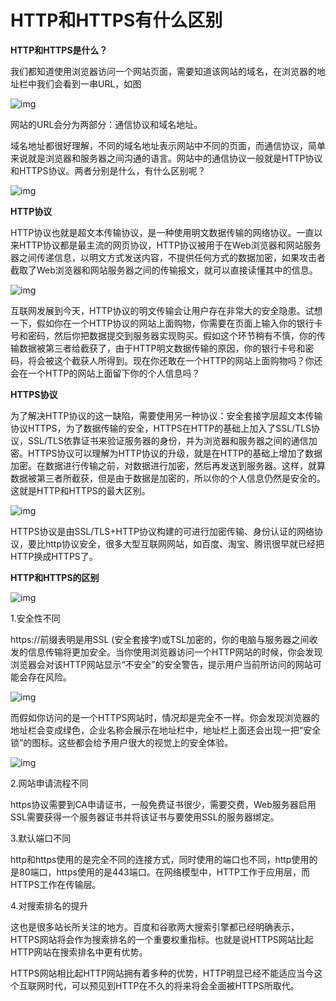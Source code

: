 # HTTP和HTTPS有什么区别

**HTTP和HTTPS是什么？**

我们都知道使用浏览器访问一个网站页面，需要知道该网站的域名，在浏览器的地址栏中我们会看到一串URL，如图

![img](https://pic1.zhimg.com/80/v2-e099fec8444c597b07fd9ca6d730c7ac_720w.jpg)

网站的URL会分为两部分：通信协议和域名地址。

域名地址都很好理解，不同的域名地址表示网站中不同的页面，而通信协议，简单来说就是浏览器和服务器之间沟通的语言。网站中的通信协议一般就是HTTP协议和HTTPS协议。两者分别是什么，有什么区别呢？

![img](https://pic4.zhimg.com/80/v2-6e276cf4bc8781231d0b24a8be43dc9b_720w.jpg)

**HTTP协议**

HTTP协议也就是超文本传输协议，是一种使用明文数据传输的网络协议。一直以来HTTP协议都是最主流的网页协议，HTTP协议被用于在Web浏览器和网站服务器之间传递信息，以明文方式发送内容，不提供任何方式的数据加密，如果攻击者截取了Web浏览器和网站服务器之间的传输报文，就可以直接读懂其中的信息。

![img](https://pic1.zhimg.com/80/v2-4ea0431a093e1a0a6d76541ca06ce4e0_720w.jpg)

互联网发展到今天，HTTP协议的明文传输会让用户存在非常大的安全隐患。试想一下，假如你在一个HTTP协议的网站上面购物，你需要在页面上输入你的银行卡号和密码，然后你把数据提交到服务器实现购买。假如这个环节稍有不慎，你的传输数据被第三者给截获了，由于HTTP明文数据传输的原因，你的银行卡号和密码，将会被这个截获人所得到。现在你还敢在一个HTTP的网站上面购物吗？你还会在一个HTTP的网站上面留下你的个人信息吗？

**HTTPS协议**

为了解决HTTP协议的这一缺陷，需要使用另一种协议：安全套接字层超文本传输协议HTTPS，为了数据传输的安全，HTTPS在HTTP的基础上加入了SSL/TLS协议，SSL/TLS依靠证书来验证服务器的身份，并为浏览器和服务器之间的通信加密。HTTPS协议可以理解为HTTP协议的升级，就是在HTTP的基础上增加了数据加密。在数据进行传输之前，对数据进行加密，然后再发送到服务器。这样，就算数据被第三者所截获，但是由于数据是加密的，所以你的个人信息仍然是安全的。这就是HTTP和HTTPS的最大区别。

![img](https://pic3.zhimg.com/80/v2-29afec355e17162c8f7f648ddabded02_720w.jpg)

HTTPS协议是由SSL/TLS+HTTP协议构建的可进行加密传输、身份认证的网络协议，要比http协议安全，很多大型互联网网站，如百度、淘宝、腾讯很早就已经把HTTP换成HTTPS了。

**HTTP和HTTPS的区别**

![img](https://pic2.zhimg.com/80/v2-9556fa61ac7262a18bc639db29362669_720w.jpg)

1.安全性不同

https://前缀表明是用SSL (安全套接字)或TSL加密的，你的电脑与服务器之间收发的信息传输将更加安全。当你使用浏览器访问一个HTTP网站的时候，你会发现浏览器会对该HTTP网站显示“不安全”的安全警告，提示用户当前所访问的网站可能会存在风险。



![img](https://pic1.zhimg.com/80/v2-4ce6e7c3c57e75bcc90fdf10eb992edc_720w.jpg)

而假如你访问的是一个HTTPS网站时，情况却是完全不一样。你会发现浏览器的地址栏会变成绿色，企业名称会展示在地址栏中，地址栏上面还会出现一把“安全锁”的图标。这些都会给予用户很大的视觉上的安全体验。

![img](https://pic4.zhimg.com/80/v2-0598eaffd57c97632a8fac637d82a1df_720w.jpg)



2.网站申请流程不同

https协议需要到CA申请证书，一般免费证书很少，需要交费，Web服务器启用SSL需要获得一个服务器证书并将该证书与要使用SSL的服务器绑定。

3.默认端口不同

http和https使用的是完全不同的连接方式，同时使用的端口也不同，http使用的是80端口，https使用的是443端口。在网络模型中，HTTP工作于应用层，而HTTPS工作在传输层。

4.对搜索排名的提升

这也是很多站长所关注的地方。百度和谷歌两大搜索引擎都已经明确表示，HTTPS网站将会作为搜索排名的一个重要权重指标。也就是说HTTPS网站比起HTTP网站在搜索排名中更有优势。

HTTPS网站相比起HTTP网站拥有着多种的优势，HTTP明显已经不能适应当今这个互联网时代，可以预见到HTTP在不久的将来将会全面被HTTPS所取代。